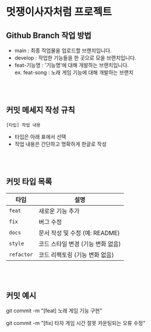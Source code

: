 # 멋쟁이사자처럼 프로젝트

## Github Branch 작업 방법
- main : 최종 작업물을 업로드할 브랜치입니다.
- develop : 작업한 기능들을 한 곳으로 모을 브랜치입니다. 
- feat-기능명 : '기능명'에 대해 개발하는 브랜치입니다.
  <br>
  ex. feat-song : 노래 게임 기능에 대해 개발하는 브랜치 

<br><br>

## 커밋 메세지 작성 규칙
```[타입] 작업 내용```
- 타입은 아래 표에서 선택
- 작업 내용은 간단하고 명확하게 한글로 작성

<br><br>

## 커밋 타입 목록

| 타입       | 설명                                  |
|------------|---------------------------------------|
| `feat`     | 새로운 기능 추가                      |
| `fix`      | 버그 수정                             |
| `docs`     | 문서 작성 및 수정 (예: README)        |
| `style`    | 코드 스타일 변경 (기능 변화 없음)     |
| `refactor` | 코드 리팩토링 (기능 변화 없음)        |

<br><br>

## 커밋 예시
git commit -m "[feat] 노래 게임 기능 구현"

git commit -m "[fix] 타자 게임 시간 잘못 카운팅되는 오류 수정"